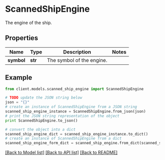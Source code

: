 # ScannedShipEngine

The engine of the ship.

## Properties

Name | Type | Description | Notes
------------ | ------------- | ------------- | -------------
**symbol** | **str** | The symbol of the engine. |

## Example

```python
from client.models.scanned_ship_engine import ScannedShipEngine

# TODO update the JSON string below
json = "{}"
# create an instance of ScannedShipEngine from a JSON string
scanned_ship_engine_instance = ScannedShipEngine.from_json(json)
# print the JSON string representation of the object
print ScannedShipEngine.to_json()

# convert the object into a dict
scanned_ship_engine_dict = scanned_ship_engine_instance.to_dict()
# create an instance of ScannedShipEngine from a dict
scanned_ship_engine_form_dict = scanned_ship_engine.from_dict(scanned_ship_engine_dict)
```

[[Back to Model list]](../README.md#documentation-for-models) [[Back to API list]](../README.md#documentation-for-api-endpoints) [[Back to README]](../README.md)
